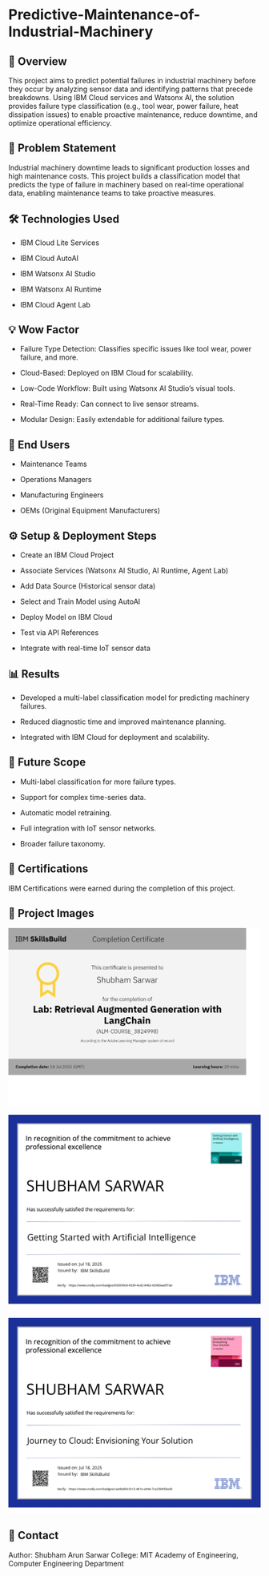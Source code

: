 # Predictive-Maintenance-of-Industrial-Machinery
## 📌 Overview
This project aims to predict potential failures in industrial machinery before they occur by analyzing sensor data and identifying patterns that precede breakdowns.
Using IBM Cloud services and Watsonx AI, the solution provides failure type classification (e.g., tool wear, power failure, heat dissipation issues) to enable proactive maintenance, reduce downtime, and optimize operational efficiency.

## 🚀 Problem Statement
Industrial machinery downtime leads to significant production losses and high maintenance costs.
This project builds a classification model that predicts the type of failure in machinery based on real-time operational data, enabling maintenance teams to take proactive measures.

## 🛠️ Technologies Used
- IBM Cloud Lite Services

- IBM Cloud AutoAI

- IBM Watsonx AI Studio

- IBM Watsonx AI Runtime

- IBM Cloud Agent Lab

## 💡 Wow Factor
- Failure Type Detection: Classifies specific issues like tool wear, power failure, and more.

- Cloud-Based: Deployed on IBM Cloud for scalability.

- Low-Code Workflow: Built using Watsonx AI Studio’s visual tools.

- Real-Time Ready: Can connect to live sensor streams.

- Modular Design: Easily extendable for additional failure types.

## 👥 End Users
- Maintenance Teams

- Operations Managers

- Manufacturing Engineers

- OEMs (Original Equipment Manufacturers)

## ⚙️ Setup & Deployment Steps
- Create an IBM Cloud Project

- Associate Services (Watsonx AI Studio, AI Runtime, Agent Lab)

- Add Data Source (Historical sensor data)

- Select and Train Model using AutoAI

- Deploy Model on IBM Cloud

- Test via API References

- Integrate with real-time IoT sensor data

## 📊 Results
- Developed a multi-label classification model for predicting machinery failures.

- Reduced diagnostic time and improved maintenance planning.

- Integrated with IBM Cloud for deployment and scalability.

## 🔮 Future Scope
- Multi-label classification for more failure types.

- Support for complex time-series data.

- Automatic model retraining.

- Full integration with IoT sensor networks.

- Broader failure taxonomy.

## 📜 Certifications
IBM Certifications were earned during the completion of this project.
## 📸 Project Images

![RAG Lab](https://raw.githubusercontent.com/ShubhamSarwar/Predictive-Maintenance-of-Industrial-Machinery/main/CompletionCertificate_SkillsBuild_page-0001.jpg)

![Getting Started With AI](https://raw.githubusercontent.com/ShubhamSarwar/Predictive-Maintenance-of-Industrial-Machinery/main/IBMDesign20250724-32-3ph2t4_page-0001.jpg)

![Journey To Cloud](https://raw.githubusercontent.com/ShubhamSarwar/Predictive-Maintenance-of-Industrial-Machinery/main/IBMDesign20250724-33-93axki_page-0001.jpg)




## 📧 Contact
Author: Shubham Arun Sarwar
College: MIT Academy of Engineering, Computer Engineering Department

